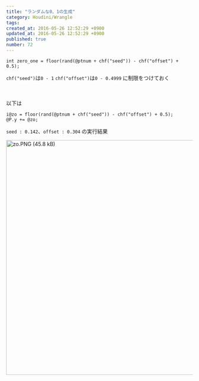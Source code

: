 ```yaml
---
title: "ランダムな0、1の生成"
category: Houdini/Wrangle
tags: 
created_at: 2016-05-26 12:52:29 +0900
updated_at: 2016-05-26 12:52:29 +0900
published: true
number: 72
---
```


```
int zero_one = floor(rand(@ptnum + chf("seed")) - chf("offset") + 0.5);
```
`chf("seed")`は`0 - 1`
`chf("offset")`は`0 - 0.4999`
に制限をつけておく

<br><br>
以下は
```
i@zo = floor(rand(@ptnum + chf("seed")) - chf("offset") + 0.5);
@P.y += @zo;
```
`seed : 0.142`、`offset : 0.304`
の実行結果

<img width="633" alt="zo.PNG (45.8 kB)" src="https://img.esa.io/uploads/production/attachments/3487/2016/05/26/10764/be43af6e-594d-4f6d-9eb8-0bc9df9c4735.PNG">
